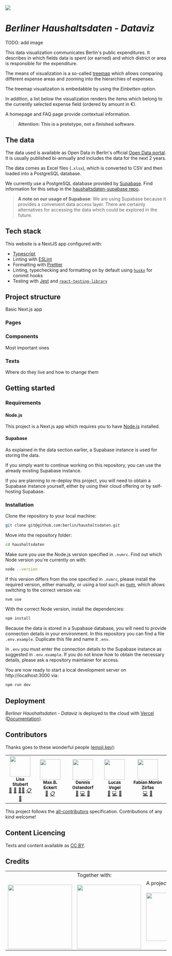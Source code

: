 ![](https://img.shields.io/badge/Built%20with%20%E2%9D%A4%EF%B8%8F-at%20Technologiestiftung%20Berlin-blue)

# _Berliner Haushaltsdaten - Dataviz_

TODO: add image

This data visualization communicates Berlin's public expenditures. It describes in which fields data is spent (or earned) and which district or area is responsible for the expenditure.

The means of visualization is a so-called [treemap](https://en.wikipedia.org/wiki/Treemapping) which allows comparing different expense areas and zooming into the hierarchies of expenses.

The treemap visualization is embedabble by using the _Einbetten_ option.

In addition, a list below the visualization renders the items which belong to the currently selected expense field (ordered by amount in €).

A homepage and FAQ page provide contextual information.

> **Attention: This is a prototype, not a finished software.**

## The data

The data used is available as Open Data in Berlin's official [Open Data portal](https://daten.berlin.de/datensaetze). It is usually published bi-annually and includes the data for the next 2 years.

The data comes as Excel files (`.xlsx`), which is converted to CSV and then loaded into a PostgreSQL database.

We currently use a PostgreSQL database provided by [Supabase](https://supabase.com/). Find information for this setup in the [haushaltsdaten-supabase repo](https://github.com/berlin/haushaltsdaten-supabase).

> **A note on our usage of Supabase**: We are using Supabase because it provides a convenient data access layer. There are certainly alternatives for accessing the data which could be explored in the future.

## Tech stack

This website is a NextJS app configured with:

- [Typescript](https://www.typescriptlang.org/)
- Linting with [ESLint](https://eslint.org/)
- Formatting with [Prettier](https://prettier.io/)
- Linting, typechecking and formatting on by default using [`husky`](https://github.com/typicode/husky) for commit hooks
- Testing with [Jest](https://jestjs.io/) and [`react-testing-library`](https://testing-library.com/docs/react-testing-library/intro)

## Project structure

Basic Next.js app

### Pages

### Components

Most important ones

### Texts

Where do they live and how to change them

## Getting started

### Requirements

#### Node.js

This project is a Next.js app which requires you to have [Node.js](https://nodejs.org/en/) installed.

#### Supabase

As explained in the data section earlier, a Supabase instance is used for storing the data.

If you simply want to continue working on this repository, you can use the already existing Supabase instance.

If you are planning to re-deploy this project, you will need to obtain a Supabase instance yourself, either by using their cloud offering or by self-hosting Supabase.

### Installation

Clone the repository to your local machine:

```bash
git clone git@github.com:berlin/haushaltsdaten.git
```

Move into the repository folder:

```bash
cd haushaltsdaten
```

Make sure you use the Node.js version specified in `.nvmrc`. Find out which Node version you're currently on with:

```bash
node --version
```

If this version differs from the one specified in `.nvmrc`, please install the required version, either manually, or using a tool such as [nvm](https://github.com/nvm-sh/nvm), which allows switching to the correct version via:

```bash
nvm use
```

With the correct Node version, install the dependencies:

```bash
npm install
```

Because the data is stored in a Supabase database, you will need to provide connection details in your environment. In this repository you can find a file `.env.example`. Duplicate this file and name it `.env`.

In `.env` you must enter the connection details to the Supabase instance as suggested in `.env.example`. If you do not know how to obtain the necessary details, please ask a repository maintainer for access.

You are now ready to start a local development server on http://localhost:3000 via:

```bash
npm run dev
```

## Deployment

_Berliner Haushaltsdaten - Dataviz_ is deployed to the cloud with [Vercel](https://vercel.com/new?utm_source=github&utm_medium=readme&utm_campaign=next-example) ([Documentation](https://nextjs.org/docs/deployment)).

## Contributors

Thanks goes to these wonderful people ([emoji key](https://allcontributors.org/docs/en/emoji-key)):

<!-- ALL-CONTRIBUTORS-LIST:START - Do not remove or modify this section -->
<!-- prettier-ignore-start -->
<!-- markdownlint-disable -->
<table>
  <tr>
    <td align="center"><a href="https://github.com/Lisa-Stubert"><img src="https://avatars.githubusercontent.com/u/61182572?v=4?s=64" width="64px;" alt=""/><br /><sub><b>Lisa Stubert</b></sub></a><br /><a href="#projectManagement-Lisa-Stubert" title="Project Management">📆</a> <a href="#ideas-Lisa-Stubert" title="Ideas, Planning, & Feedback">🤔</a> <a href="#mentoring-Lisa-Stubert" title="Mentoring">🧑‍🏫</a> <a href="#eventOrganizing-Lisa-Stubert" title="Event Organizing">📋</a> <a href="#data-Lisa-Stubert" title="Data">🔣</a></td>
    <td align="center"><a href="https://github.com/m-b-e"><img src="https://avatars.githubusercontent.com/u/36029603?v=4?s=64" width="64px;" alt=""/><br /><sub><b>Max B. Eckert</b></sub></a><br /><a href="#ideas-m-b-e" title="Ideas, Planning, & Feedback">🤔</a> <a href="#eventOrganizing-m-b-e" title="Event Organizing">📋</a></td>
    <td align="center"><a href="https://github.com/dnsos"><img src="https://avatars.githubusercontent.com/u/15640196?v=4?s=64" width="64px;" alt=""/><br /><sub><b>Dennis Ostendorf</b></sub></a><br /><a href="#design-dnsos" title="Design">🎨</a> <a href="https://github.com/berlin/haushaltsdaten/commits?author=dnsos" title="Code">💻</a> <a href="https://github.com/berlin/haushaltsdaten/commits?author=dnsos" title="Documentation">📖</a></td>
    <td align="center"><a href="https://vogelino.com/"><img src="https://avatars.githubusercontent.com/u/2759340?v=4?s=64" width="64px;" alt=""/><br /><sub><b>Lucas Vogel</b></sub></a><br /><a href="#design-vogelino" title="Design">🎨</a> <a href="https://github.com/berlin/haushaltsdaten/commits?author=vogelino" title="Code">💻</a> <a href="https://github.com/berlin/haushaltsdaten/commits?author=vogelino" title="Documentation">📖</a></td>
    <td align="center"><a href="https://fabianmoronzirfas.me/"><img src="https://avatars.githubusercontent.com/u/315106?v=4?s=64" width="64px;" alt=""/><br /><sub><b>Fabian Morón Zirfas</b></sub></a><br /><a href="https://github.com/berlin/haushaltsdaten/commits?author=ff6347" title="Code">💻</a> <a href="https://github.com/berlin/haushaltsdaten/commits?author=ff6347" title="Documentation">📖</a></td>
  </tr>
</table>

<!-- markdownlint-restore -->
<!-- prettier-ignore-end -->

<!-- ALL-CONTRIBUTORS-LIST:END -->

This project follows the [all-contributors](https://github.com/all-contributors/all-contributors) specification. Contributions of any kind welcome!


## Content Licencing

Texts and content available as [CC BY](https://creativecommons.org/licenses/by/3.0/de/). 

## Credits

<table>
  <tr>
    <td>
      <a src="https://odis-berlin.de">
        <br />
        <br />
        <img width="200" src="https://logos.citylab-berlin.org/logo-odis-berlin.svg" />
      </a>
    </td>
    <td>
      Together with: <a src="https://citylab-berlin.org/en/start/">
        <br />
        <br />
        <img width="200" src="https://logos.citylab-berlin.org/logo-citylab-berlin.svg" />
      </a>
    </td>
    <td>
      A project by: <a src="https://www.technologiestiftung-berlin.de/en/">
        <br />
        <br />
        <img width="150" src="https://logos.citylab-berlin.org/logo-technologiestiftung-berlin-en.svg" />
      </a>
    </td>
    <td>
      Supported by: <a src="https://www.berlin.de/rbmskzl/en/">
        <br />
        <br />
        <img width="80" src="https://logos.citylab-berlin.org/logo-berlin-senweb-en.svg" />
      </a>
    </td>
  </tr>
</table>
